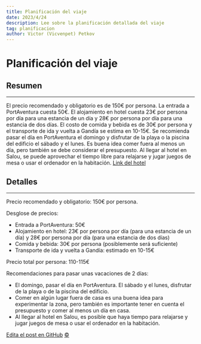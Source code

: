 ```yaml
---
title: Planificación del viaje
date: 2023/4/24
description: Lee sobre la planificación detallada del viaje
tag: planificacion
author: Victor (Vicvenpet) Petkov
---
```


# Planificación del viaje

## Resumen
---

El precio recomendado y obligatorio es de 150€ por persona. La entrada a PortAventura cuesta 50€. El alojamiento en hotel cuesta 23€ por persona por día para una estancia de un día y 28€ por persona por día para una estancia de dos días. El costo de comida y bebida es de 30€ por persona y el transporte de ida y vuelta a Gandía se estima en 10-15€. Se recomienda pasar el día en PortAventura el domingo y disfrutar de la playa o la piscina del edificio el sábado y el lunes. Es buena idea comer fuera al menos un día, pero también se debe considerar el presupuesto. Al llegar al hotel en Salou, se puede aprovechar el tiempo libre para relajarse y jugar juegos de mesa o usar el ordenador en la habitación. [Link del hotel](https://www.booking.com/hotel/es/salou-apartamentos-4-you.es.html?aid=311090&label=hotel-92495-es-5jjTdOUVlwpLEdo9oRARWQS161726684054%3Apl%3Ata%3Ap1%3Ap2%3Aac%3Aap%3Aneg%3Afi%3Atikwd-1796246675%3Alp9049247%3Ali%3Adec%3Adm%3Appccp%3DUmFuZG9tSVYkc2RlIyh9YcGt_tphEo8pawEozW2KQ80&sid=9c749fb190aec188206f836c92044afb&all_sr_blocks=642071211_353184835_6_0_0&checkin=2023-06-17&checkout=2023-06-18&dest_id=-400284&dest_type=city&dist=0&group_adults=6&group_children=0&hapos=1&highlighted_blocks=642071211_353184835_6_0_0&hpos=1&matching_block_id=642071211_353184835_6_0_0&no_rooms=2&req_adults=6&req_children=0&room1=A%2CA%2CA&room2=A%2CA%2CA&sb_price_type=total&sr_order=popularity&sr_pri_blocks=642071211_353184835_6_0_0__13660&srepoch=1682351241&srpvid=b70e6f04db9501ee&type=total&ucfs=1&activeTab=main)

## Detalles
---

Precio recomendado y obligatorio: 150€ por persona.

Desglose de precios:

- Entrada a PortAventura: 50€
- Alojamiento en hotel: 23€ por persona por día (para una estancia de un día) y 28€ por persona por día (para una estancia de dos días)
- Comida y bebida: 30€ por persona (posiblemente será suficiente)
- Transporte de ida y vuelta a Gandía: estimado en 10-15€

Precio total por persona: 110-115€

Recomendaciones para pasar unas vacaciones de 2 días:

- El domingo, pasar el día en PortAventura. El sábado y el lunes, disfrutar de la playa o de la piscina del edificio.
- Comer en algún lugar fuera de casa es una buena idea para experimentar la zona, pero también es importante tener en cuenta el presupuesto y comer al menos un día en casa.
- Al llegar al hotel en Salou, es posible que haya tiempo para relajarse y jugar juegos de mesa o usar el ordenador en la habitación.

[Edita el post en GitHub](https://github.com/vicvenpet/itinerario/edit/master/pages/posts/pages.md)
<a class="top-link hide" href="#copyright">©</a>
<a name="copyright"></a>
